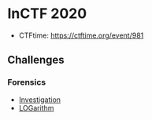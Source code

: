 # InCTF 2020

- CTFtime: <https://ctftime.org/event/981>

## Challenges

### Forensics

- [Investigation](investigation/README.md)
- [LOGarithm](LOGarithm/README.md)
